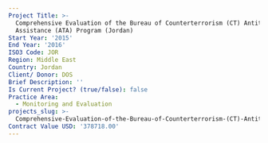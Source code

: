 ```yaml
---
Project Title: >-
  Comprehensive Evaluation of the Bureau of Counterterrorism (CT) Antiterrorism
  Assistance (ATA) Program (Jordan)
Start Year: '2015'
End Year: '2016'
ISO3 Code: JOR
Region: Middle East
Country: Jordan
Client/ Donor: DOS
Brief Description: ''
Is Current Project? (true/false): false
Practice Area:
  - Monitoring and Evaluation
projects_slug: >-
  Comprehensive-Evaluation-of-the-Bureau-of-Counterterrorism-(CT)-Antiterrorism-Assistance-(ATA)-Program-(Jordan)
Contract Value USD: '378718.00'
---
```

